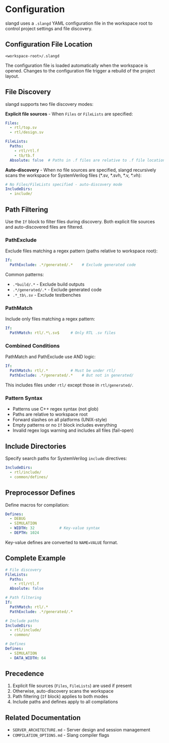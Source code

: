 # Configuration

slangd uses a `.slangd` YAML configuration file in the workspace root to control project settings and file discovery.

## Configuration File Location

```
<workspace-root>/.slangd
```

The configuration file is loaded automatically when the workspace is opened. Changes to the configuration file trigger a rebuild of the project layout.

## File Discovery

slangd supports two file discovery modes:

**Explicit file sources** - When `Files` or `FileLists` are specified:
```yaml
Files:
  - rtl/top.sv
  - rtl/design.sv

FileLists:
  Paths:
    - rtl/rtl.f
    - tb/tb.f
  Absolute: false  # Paths in .f files are relative to .f file location
```

**Auto-discovery** - When no file sources are specified, slangd recursively scans the workspace for SystemVerilog files (*.sv, *.svh, *.v, *.vh):
```yaml
# No Files/FileLists specified - auto-discovery mode
IncludeDirs:
  - include/
```

## Path Filtering

Use the `If` block to filter files during discovery. Both explicit file sources and auto-discovered files are filtered.

### PathExclude

Exclude files matching a regex pattern (paths relative to workspace root):

```yaml
If:
  PathExclude: .*/generated/.*    # Exclude generated code
```

Common patterns:
- `.*build/.*` - Exclude build outputs
- `.*/generated/.*` - Exclude generated code
- `.*_tb\.sv` - Exclude testbenches

### PathMatch

Include only files matching a regex pattern:

```yaml
If:
  PathMatch: rtl/.*\.sv$     # Only RTL .sv files
```

### Combined Conditions

PathMatch and PathExclude use AND logic:

```yaml
If:
  PathMatch: rtl/.*          # Must be under rtl/
  PathExclude: .*/generated/.*    # But not in generated/
```

This includes files under `rtl/` except those in `rtl/generated/`.

### Pattern Syntax

- Patterns use C++ regex syntax (not glob)
- Paths are relative to workspace root
- Forward slashes on all platforms (UNIX-style)
- Empty patterns or no `If` block includes everything
- Invalid regex logs warning and includes all files (fail-open)

## Include Directories

Specify search paths for SystemVerilog `include` directives:

```yaml
IncludeDirs:
  - rtl/include/
  - common/defines/
```

## Preprocessor Defines

Define macros for compilation:

```yaml
Defines:
  - DEBUG
  - SIMULATION
  - WIDTH: 32           # Key-value syntax
  - DEPTH: 1024
```

Key-value defines are converted to `NAME=VALUE` format.

## Complete Example

```yaml
# File discovery
FileLists:
  Paths:
    - rtl/rtl.f
  Absolute: false

# Path filtering
If:
  PathMatch: rtl/.*
  PathExclude: .*/generated/.*

# Include paths
IncludeDirs:
  - rtl/include/
  - common/

# Defines
Defines:
  - SIMULATION
  - DATA_WIDTH: 64
```

## Precedence

1. Explicit file sources (`Files`, `FileLists`) are used if present
2. Otherwise, auto-discovery scans the workspace
3. Path filtering (`If` block) applies to both modes
4. Include paths and defines apply to all compilations

## Related Documentation

- `SERVER_ARCHITECTURE.md` - Server design and session management
- `COMPILATION_OPTIONS.md` - Slang compiler flags
